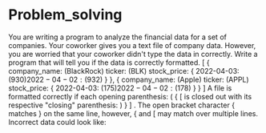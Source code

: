 # Problem_solving

You are writing a program to analyze the financial data for a set of companies. Your
coworker gives you a text file of company data. However, you are worried that your
coworker didn't type the data in correctly. Write a program that will tell you if the data
is correctly formatted.
[
{
company_name: (BlackRock)
ticker: (BLK)
stock_price: {
2022-04-03: ($930)
2022-04-02: ($932)
}
},
{
company_name: (Apple)
ticker: (APPL)
stock_price: {
2022-04-03: ($175)
2022-04-02: ($178)
}
}
]
A file is formatted correctly if each opening parenthesis: ( { [ is closed out with its
respective "closing" parenthesis: ) } ] . The open bracket character { matches } on the
same line, however, { and [ may match over multiple lines. Incorrect data could look like:
